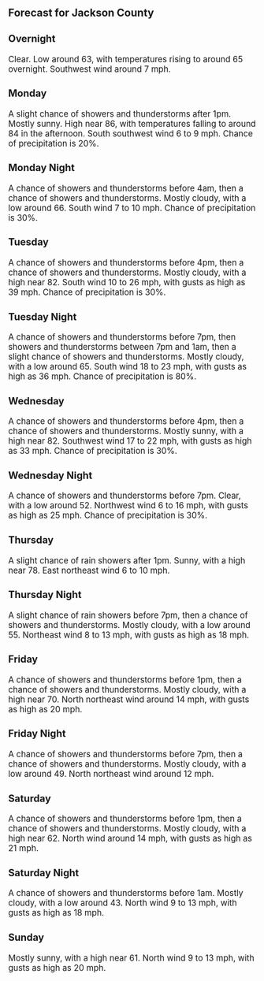 <div>
   <h2>Forecast for Jackson County</h2>
   <p>
      <div style="font-size:120%">
         <h3>Overnight</h3>Clear. Low around 63, with temperatures rising to around 65 overnight. Southwest wind around 7 mph.<br></div>
   </p>
   <p>
      <div style="font-size:120%">
         <h3>Monday</h3>A slight chance of showers and thunderstorms after 1pm. Mostly sunny. High near 86, with temperatures falling to around 84
         in the afternoon. South southwest wind 6 to 9 mph. Chance of precipitation is 20%.<br></div>
   </p>
   <p>
      <div style="font-size:120%">
         <h3>Monday Night</h3>A chance of showers and thunderstorms before 4am, then a chance of showers and thunderstorms. Mostly cloudy, with a low around
         66. South wind 7 to 10 mph. Chance of precipitation is 30%.<br></div>
   </p>
   <p>
      <div style="font-size:120%">
         <h3>Tuesday</h3>A chance of showers and thunderstorms before 4pm, then a chance of showers and thunderstorms. Mostly cloudy, with a high near
         82. South wind 10 to 26 mph, with gusts as high as 39 mph. Chance of precipitation is 30%.<br></div>
   </p>
   <p>
      <div style="font-size:120%">
         <h3>Tuesday Night</h3>A chance of showers and thunderstorms before 7pm, then showers and thunderstorms between 7pm and 1am, then a slight chance
         of showers and thunderstorms. Mostly cloudy, with a low around 65. South wind 18 to 23 mph, with gusts as high as 36 mph.
         Chance of precipitation is 80%.<br></div>
   </p>
   <p>
      <div style="font-size:120%">
         <h3>Wednesday</h3>A chance of showers and thunderstorms before 4pm, then a chance of showers and thunderstorms. Mostly sunny, with a high near
         82. Southwest wind 17 to 22 mph, with gusts as high as 33 mph. Chance of precipitation is 30%.<br></div>
   </p>
   <p>
      <div style="font-size:120%">
         <h3>Wednesday Night</h3>A chance of showers and thunderstorms before 7pm. Clear, with a low around 52. Northwest wind 6 to 16 mph, with gusts as high
         as 25 mph. Chance of precipitation is 30%.<br></div>
   </p>
   <p>
      <div style="font-size:120%">
         <h3>Thursday</h3>A slight chance of rain showers after 1pm. Sunny, with a high near 78. East northeast wind 6 to 10 mph.<br></div>
   </p>
   <p>
      <div style="font-size:120%">
         <h3>Thursday Night</h3>A slight chance of rain showers before 7pm, then a chance of showers and thunderstorms. Mostly cloudy, with a low around 55.
         Northeast wind 8 to 13 mph, with gusts as high as 18 mph.<br></div>
   </p>
   <p>
      <div style="font-size:120%">
         <h3>Friday</h3>A chance of showers and thunderstorms before 1pm, then a chance of showers and thunderstorms. Mostly cloudy, with a high near
         70. North northeast wind around 14 mph, with gusts as high as 20 mph.<br></div>
   </p>
   <p>
      <div style="font-size:120%">
         <h3>Friday Night</h3>A chance of showers and thunderstorms before 7pm, then a chance of showers and thunderstorms. Mostly cloudy, with a low around
         49. North northeast wind around 12 mph.<br></div>
   </p>
   <p>
      <div style="font-size:120%">
         <h3>Saturday</h3>A chance of showers and thunderstorms before 1pm, then a chance of showers and thunderstorms. Mostly cloudy, with a high near
         62. North wind around 14 mph, with gusts as high as 21 mph.<br></div>
   </p>
   <p>
      <div style="font-size:120%">
         <h3>Saturday Night</h3>A chance of showers and thunderstorms before 1am. Mostly cloudy, with a low around 43. North wind 9 to 13 mph, with gusts
         as high as 18 mph.<br></div>
   </p>
   <p>
      <div style="font-size:120%">
         <h3>Sunday</h3>Mostly sunny, with a high near 61. North wind 9 to 13 mph, with gusts as high as 20 mph.<br></div>
   </p>
</div>